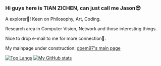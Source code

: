 ### Hi guys here is TIAN ZICHEN, can just call me Jason😎
A explorer👀! Keen on Philosophy, Art, Coding.

Research area in Computer Vision, Network and those interesting things.

Nice to drop e-mail to me for more connection🎨.

My mainpage under construction: [doem97's main page](https://doem97.github.io/)

[![Top Langs](https://github-readme-stats.vercel.app/api/top-langs/?username=doem97&layout=compact)](https://github.com/anuraghazra/github-readme-stats)
[![My GitHub stats](https://github-readme-stats.vercel.app/api?username=doem97&show_icons=true&count_private=true&hide=prs&line_height=12)](https://github.com/anuraghazra/github-readme-stats)


